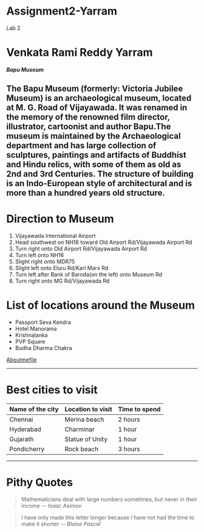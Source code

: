 # Assignment2-Yarram
Lab 2
# Venkata Rami Reddy Yarram
##### Bapu Museum
The Bapu Museum (formerly: Victoria Jubilee Museum) is an archaeological museum, **located at M. G. Road of Vijayawada**. It was renamed in the memory of the renowned film director, illustrator, cartoonist and author Bapu.The museum is maintained by the Archaeological department and has large collection of sculptures, paintings and artifacts of Buddhist and Hindu relics, with some of them as old as 2nd and 3rd Centuries. **The structure of building is an Indo-European style of architectural and is more than a hundred years old structure**.
---
# Direction to Museum
1. Vijayawada International Airport
2. Head southwest on NH16 toward Old Airport Rd/Vijayawada Airport Rd
3. Turn right onto Old Airport Rd/Vijayawada Airport Rd
4. Turn left onto NH16
5. Slight right onto MDR75
6. Slight left onto Eluru Rd/Karl Marx Rd
7. Turn left after Bank of Baroda(on the left) onto Museum Rd
8. Turn right onto MG Rd/Vijayawada Rd
# List of locations around the Museum
- Passport Seva Kendra
- Hotel Manorama
- Krishnalanka
- PVP Square
- Budha Dharma Chakra

 [Aboutmefile](Aboutme.md)

 ***
 # Best cities to visit

 | Name of the city | Location to visit | Time to spend|
 |------------------|-------------------|--------------|
 | Chennai          | Merina beach      | 2 hours      |
 | Hyderabad        | Charminar         | 1 hour       |
 | Gujarath         | Statue of Unity   | 1 hour       |
 | Pondicherry      | Rock beach        | 3 hours      |

 *** 
 # Pithy Quotes

> Mathematicians deal with large numbers sometimes, but never in their income -- *Isaac Asimov*

> I have only made this letter longer because I have not had the time to make it shorter -- *Blaise Pascal*





